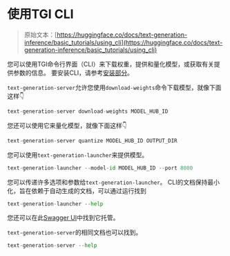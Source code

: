 # 使用TGI CLI

> 原始文本：[https://huggingface.co/docs/text-generation-inference/basic_tutorials/using_cli](https://huggingface.co/docs/text-generation-inference/basic_tutorials/using_cli)

您可以使用TGI命令行界面（CLI）来下载权重，提供和量化模型，或获取有关提供参数的信息。 要安装CLI，请参考[安装部分](../installation#install-cli)。

`text-generation-server`允许您使用`download-weights`命令下载模型，就像下面这样👇

```py
text-generation-server download-weights MODEL_HUB_ID
```

您还可以使用它来量化模型，就像下面这样👇

```py
text-generation-server quantize MODEL_HUB_ID OUTPUT_DIR 
```

您可以使用`text-generation-launcher`来提供模型。

```py
text-generation-launcher --model-id MODEL_HUB_ID --port 8080
```

您可以传递许多选项和参数给`text-generation-launcher`。 CLI的文档保持最小化，旨在依赖于自动生成的文档，可以通过运行找到

```py
text-generation-launcher --help
```

您还可以在此[Swagger UI](https://huggingface.github.io/text-generation-inference/)中找到它托管。

`text-generation-server`的相同文档也可以找到。

```py
text-generation-server --help
```
